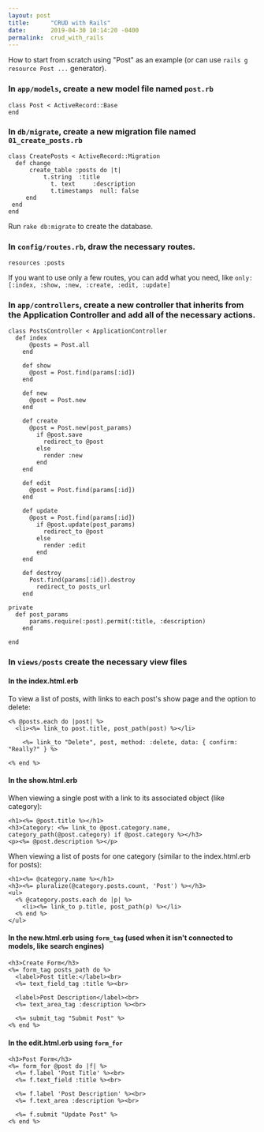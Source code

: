 ```yaml
---
layout: post
title:      "CRUD with Rails"
date:       2019-04-30 10:14:20 -0400
permalink:  crud_with_rails
---
```


How to start from scratch using "Post" as an example (or can use `rails g resource Post ...` generator).

### In `app/models`, create a new model file named `post.rb`
```
class Post < ActiveRecord::Base
end
```

### In `db/migrate`, create a new migration file named `01_create_posts.rb`
```
class CreatePosts < ActiveRecord::Migration
  def change
	  create_table :posts do |t|
		  t.string  :title
			t. text     :description
			t.timestamps  null: false
	 end
 end
end
```

Run `rake db:migrate` to create the database.

### In `config/routes.rb`, draw the necessary routes.
```
resources :posts
```

If you want to use only a few routes, you can add what you need, like `only: [:index, :show, :new, :create, :edit, :update]` 

### In `app/controllers`, create a new controller that inherits from the Application Controller and add all of the necessary actions.
```
class PostsController < ApplicationController
  def index
	  @posts = Post.all
	end
	
	def show
	  @post = Post.find(params[:id])
	end
	
	def new
	  @post = Post.new
	end
	
	def create
	  @post = Post.new(post_params)
		if @post.save
		  redirect_to @post
		else
		  render :new
		end
	end
	
	def edit
	  @post = Post.find(params[:id])
	end
	
	def update
	  @post = Post.find(params[:id])
		if @post.update(post_params)
		  redirect_to @post
		else
		  render :edit
		end
	end
	
	def destroy
	  Post.find(params[:id]).destroy
		redirect_to posts_url
	end

private
  def post_params
	  params.require(:post).permit(:title, :description)
	end
	
end
```

### In `views/posts` create the necessary view files
#### **In the index.html.erb**
To view a list of posts, with links to each post's show page and the option to delete:
```
<% @posts.each do |post| %>
  <li><%= link_to post.title, post_path(post) %></li>
	
	<%= link_to "Delete", post, method: :delete, data: { confirm: "Really?" } %>
  
<% end %>
```

#### **In the show.html.erb**
When viewing a single post with a link to its associated object (like category):
```
<h1><%= @post.title %></h1>
<h3>Category: <%= link_to @post.category.name, category_path(@post.category) if @post.category %></h3>
<p><%= @post.description %></p>
```

When viewing a list of posts for one category (similar to the index.html.erb for posts):
```
<h1><%= @category.name %></h1>
<h3><%= pluralize(@category.posts.count, 'Post') %></h3>
<ul>
  <% @category.posts.each do |p| %>
    <li><%= link_to p.title, post_path(p) %></li>
  <% end %>
</ul>
```

#### **In the new.html.erb** using `form_tag` (used when it isn't connected to models, like search engines)
```
<h3>Create Form</h3>
<%= form_tag posts_path do %>
  <label>Post title:</label><br>
  <%= text_field_tag :title %><br>

  <label>Post Description</label><br>
  <%= text_area_tag :description %><br>

  <%= submit_tag "Submit Post" %>
<% end %>
```

#### **In the edit.html.erb** using `form_for`
```
<h3>Post Form</h3>
<%= form_for @post do |f| %>
  <%= f.label 'Post Title' %><br>
  <%= f.text_field :title %><br>
	
  <%= f.label 'Post Description' %><br>
  <%= f.text_area :description %><br>
	
  <%= f.submit "Update Post" %>
<% end %>
```

